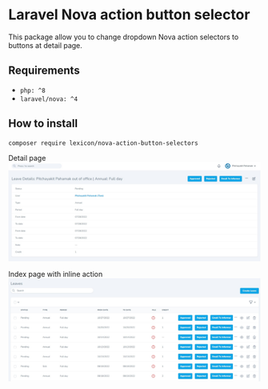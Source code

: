 ﻿# Laravel Nova action button selector
This package allow you to change dropdown Nova action selectors to buttons at detail page.

## Requirements
- `php: ^8`
- `laravel/nova: ^4`

## How to install
```
composer require lexicon/nova-action-button-selectors
```
Detail page
![example_1](./docs/main_1.jpg)

Index page with inline action
![example_2](./docs/main_2.jpg)
